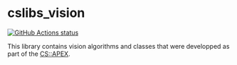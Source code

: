 # cslibs_vision

<p align="left">
  <a href="https://github.com/cogsys-tuebingen/cslibs_vision"><img alt="GitHub Actions status" src="https://github.com/cogsys-tuebingen/cslibs_vision/workflows/catkin_make_isolated/badge.svg"></a>
</p>

This library contains vision algorithms and classes that were developped as part of the [CS::APEX](https://github.com/cogsys-tuebingen/csapex/).